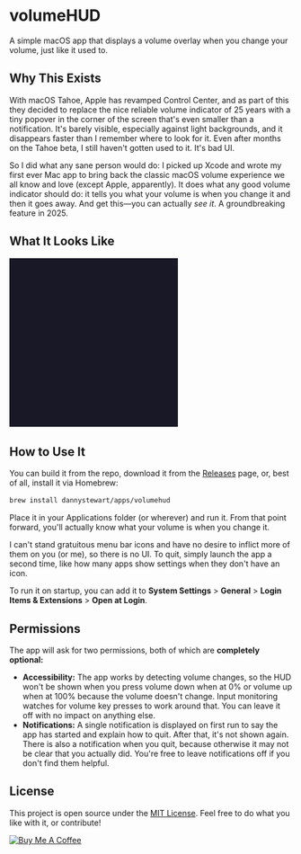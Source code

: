 # volumeHUD

A simple macOS app that displays a volume overlay when you change your volume, just like it used to.

## Why This Exists

With macOS Tahoe, Apple has revamped Control Center, and as part of this they decided to replace the nice reliable volume indicator of 25 years with a tiny popover in the corner of the screen that's even smaller than a notification. It's barely visible, especially against light backgrounds, and it disappears faster than I remember where to look for it. Even after months on the Tahoe beta, I still haven't gotten used to it. It's bad UI.

So I did what any sane person would do: I picked up Xcode and wrote my first ever Mac app to bring back the classic macOS volume experience we all know and love (except Apple, apparently). It does what any good volume indicator should do: it tells you what your volume is when you change it and then it goes away. And get this—you can actually *see it*. A groundbreaking feature in 2025.

## What It Looks Like

<img src="volumeHUD.gif" alt="volumeHUD Demo" height="300"></img>

## How to Use It

You can build it from the repo, download it from the [Releases](https://github.com/dannystewart/volumeHUD/releases) page, or, best of all, install it via Homebrew:

```bash
brew install dannystewart/apps/volumehud
```

Place it in your Applications folder (or wherever) and run it. From that point forward, you'll actually know what your volume is when you change it.

I can't stand gratuitous menu bar icons and have no desire to inflict more of them on you (or me), so there is no UI. To quit, simply launch the app a second time, like how many apps show settings when they don't have an icon.

To run it on startup, you can add it to **System Settings** > **General** > **Login Items & Extensions** > **Open at Login**.

## Permissions

The app will ask for two permissions, both of which are **completely optional:**

- **Accessibility:** The app works by detecting volume changes, so the HUD won't be shown when you press volume down when at 0% or volume up when at 100% because the volume doesn't change. Input monitoring watches for volume key presses to work around that. You can leave it off with no impact on anything else.
- **Notifications:** A single notification is displayed on first run to say the app has started and explain how to quit. After that, it's not shown again. There is also a notification when you quit, because otherwise it may not be clear that you actually did. You're free to leave notifications off if you don't find them helpful.

## License

This project is open source under the [MIT License](./LICENSE). Feel free to do what you like with it, or contribute!

<a href="https://www.buymeacoffee.com/dannystewart" target="_blank"><img src="https://cdn.buymeacoffee.com/buttons/default-blue.png" alt="Buy Me A Coffee" height="41" width="174"></a>
